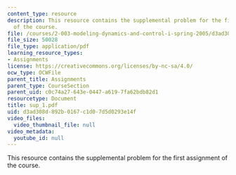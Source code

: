 ```yaml
---
content_type: resource
description: This resource contains the supplemental problem for the first assignment
  of the course.
file: /courses/2-003-modeling-dynamics-and-control-i-spring-2005/d3ad308d892b0167c1d07d5d0293e14f_sup_1.pdf
file_size: 50028
file_type: application/pdf
learning_resource_types:
- Assignments
license: https://creativecommons.org/licenses/by-nc-sa/4.0/
ocw_type: OCWFile
parent_title: Assignments
parent_type: CourseSection
parent_uid: c0c74a27-643e-0447-a619-7fa62bdb82d1
resourcetype: Document
title: sup_1.pdf
uid: d3ad308d-892b-0167-c1d0-7d5d0293e14f
video_files:
  video_thumbnail_file: null
video_metadata:
  youtube_id: null
---
```

This resource contains the supplemental problem for the first assignment of the course.